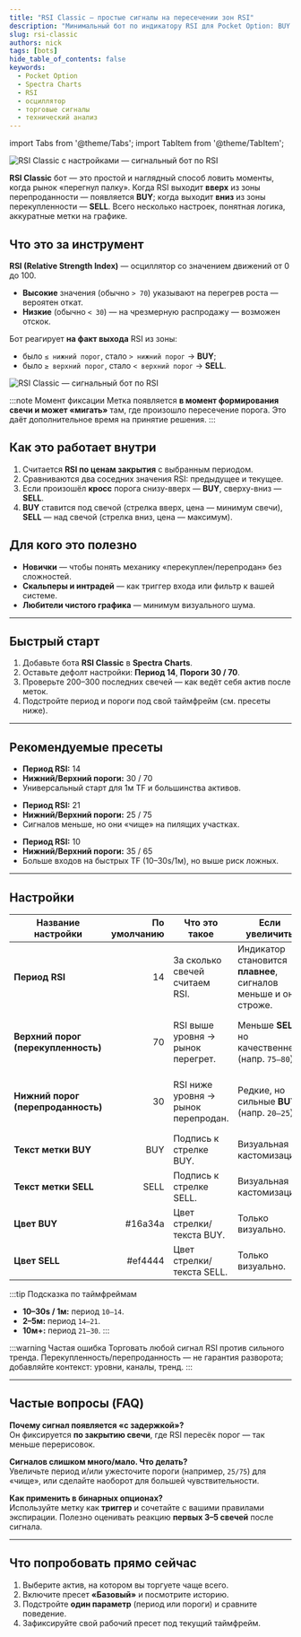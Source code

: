 ```yaml
---
title: "RSI Classic — простые сигналы на пересечении зон RSI"
description: "Минимальный бот по индикатору RSI для Pocket Option: BUY при выходе из перепроданности и SELL при выходе из перекупленности. Пороговые уровни и внешний вид меток настраиваются."
slug: rsi-classic
authors: nick
tags: [bots]
hide_table_of_contents: false
keywords:
  - Pocket Option
  - Spectra Charts
  - RSI
  - осциллятор
  - торговые сигналы
  - технический анализ
---
```


import Tabs from '@theme/Tabs';
import TabItem from '@theme/TabItem';

![RSI Classic с настройками — сигнальный бот по RSI](/img/blog/rsi-classic-prev.png)

**RSI Classic** бот — это простой и наглядный способ ловить моменты, когда рынок «перегнул палку». Когда RSI выходит **вверх** из зоны перепроданности — появляется **BUY**; когда выходит **вниз** из зоны перекупленности — **SELL**. Всего несколько настроек, понятная логика, аккуратные метки на графике.
<!-- truncate -->

## Что это за инструмент

**RSI (Relative Strength Index)** — осциллятор со значением движений от 0 до 100.  
- **Высокие** значения (обычно `> 70`) указывают на перегрев роста — вероятен откат.  
- **Низкие** (обычно `< 30`) — на чрезмерную распродажу — возможен отскок.

Бот реагирует **на факт выхода** RSI из зоны:  
- было `≤ нижний порог`, стало `> нижний порог` → **BUY**;  
- было `≥ верхний порог`, стало `< верхний порог` → **SELL**.

![RSI Classic — сигнальный бот по RSI](/img/blog/rsi-classic.png)

:::note Момент фиксации
Метка появляется **в момент формирования свечи и может «мигать»** там, где произошло пересечение порога. Это даёт дополнительное время на принятие решения.
:::

## Как это работает внутри

1. Считается **RSI по ценам закрытия** с выбранным периодом.  
2. Сравниваются два соседних значения RSI: предыдущее и текущее.  
3. Если произошёл **кросс** порога снизу-вверх — **BUY**, сверху-вниз — **SELL**.  
4. **BUY** ставится под свечой (стрелка вверх, цена — минимум свечи), **SELL** — над свечой (стрелка вниз, цена — максимум).

## Для кого это полезно

- **Новички** — чтобы понять механику «перекуплен/перепродан» без сложностей.  
- **Скальперы и интрадей** — как триггер входа или фильтр к вашей системе.  
- **Любители чистого графика** — минимум визуального шума.

---

## Быстрый старт

1. Добавьте бота **RSI Classic** в **Spectra Charts**.  
2. Оставьте дефолт настройки: **Период 14**, **Пороги 30 / 70**.  
3. Проверьте 200–300 последних свечей — как ведёт себя актив после меток.  
4. Подстройте период и пороги под свой таймфрейм (см. пресеты ниже).

---

## Рекомендуемые пресеты

<Tabs groupId="rsi-presets" defaultValue="base" queryString>
  <TabItem value="base" label="Базовый (сбалансированный)">
    <ul>
      <li><strong>Период RSI:</strong> 14</li>
      <li><strong>Нижний/Верхний пороги:</strong> 30 / 70</li>
      <li>Универсальный старт для 1м TF и большинства активов.</li>
    </ul>
  </TabItem>

  <TabItem value="strict" label="Аккуратный (меньше шума)">
    <ul>
      <li><strong>Период RSI:</strong> 21</li>
      <li><strong>Нижний/Верхний пороги:</strong> 25 / 75</li>
      <li>Сигналов меньше, но они «чище» на пилящих участках.</li>
    </ul>
  </TabItem>

  <TabItem value="fast" label="Агрессивный (больше входов)">
    <ul>
      <li><strong>Период RSI:</strong> 10</li>
      <li><strong>Нижний/Верхний пороги:</strong> 35 / 65</li>
      <li>Больше входов на быстрых TF (10–30s/1м), но выше риск ложных.</li>
    </ul>
  </TabItem>
</Tabs>

---

## Настройки

| Название настройки | По умолчанию | Что это такое | Если увеличить | Если уменьшить |
| --- | ---:| --- | --- | --- |
| **Период RSI** | 14 | За сколько свечей считаем RSI. | Индикатор становится **плавнее**, сигналов меньше и они строже. | Индикатор **чувствительнее**, больше сигналов и «шума». |
| **Верхний порог (перекупленность)** | 70 | RSI выше уровня → рынок перегрет. | Меньше **SELL**, но качественнее (напр. `75–80`). | Больше сигналов, вероятность ранних входов выше. |
| **Нижний порог (перепроданность)** | 30 | RSI ниже уровня → рынок перепродан. | Редкие, но сильные **BUY** (напр. `20–25`). | Больше сигналов, больше «ранних» входов. |
| **Текст метки BUY** | BUY | Подпись к стрелке BUY. | Визуальная кастомизация. | — |
| **Текст метки SELL** | SELL | Подпись к стрелке SELL. | Визуальная кастомизация. | — |
| **Цвет BUY** | #16a34a | Цвет стрелки/текста BUY. | Только визуально. | — |
| **Цвет SELL** | #ef4444 | Цвет стрелки/текста SELL. | Только визуально. | — |

:::tip Подсказка по таймфреймам
- **10–30s / 1м:** период `10–14`.  
- **2–5м:** период `14–21`.  
- **10м+:** период `21–30`.
:::

:::warning Частая ошибка
Торговать любой сигнал RSI против сильного тренда. Перекупленность/перепроданность — не гарантия разворота; добавляйте контекст: уровни, каналы, тренд.
:::

---

## Частые вопросы (FAQ)

**Почему сигнал появляется «с задержкой»?**  
Он фиксируется **по закрытию свечи**, где RSI пересёк порог — так меньше перерисовок.

**Сигналов слишком много/мало. Что делать?**  
Увеличьте период и/или ужесточите пороги (например, `25/75`) для «чище», или сделайте наоборот для большей чувствительности.

**Как применить в бинарных опционах?**  
Используйте метку как **триггер** и сочетайте с вашими правилами экспирации. Полезно оценивать реакцию **первых 3–5 свечей** после сигнала.

---

## Что попробовать прямо сейчас

1. Выберите актив, на котором вы торгуете чаще всего.  
2. Включите пресет **«Базовый»** и посмотрите историю.  
3. Подстройте **один параметр** (период или пороги) и сравните поведение.  
4. Зафиксируйте свой рабочий пресет под текущий таймфрейм.
